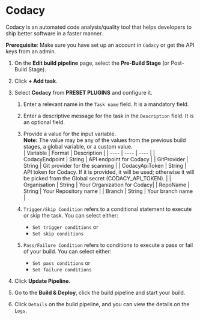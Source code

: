 # Codacy

Codacy is an automated code analysis/quality tool that helps developers to ship better software in a faster manner.

**Prerequisite**: Make sure you have set up an account in `Codacy` or get the API keys from an admin.

1. On the **Edit build pipeline** page, select the **Pre-Build Stage** (or Post-Build Stage).

2. Click **+ Add task**.

3. Select **Codacy** from **PRESET PLUGINS** and configure it.
    1. Enter a relevant name in the `Task name` field. It is a mandatory field.

    2. Enter a descriptive message for the task in the `Description` field. It is an optional field.
    
    3. Provide a value for the input variable.<br> **Note:** The value may be any of the values from the previous build stages, a global variable, or a custom value.</br>
        | Variable | Format | Description |
        | ---- | ---- | ---- |
        | CodacyEndpoint | String | API endpoint for Codacy |
        | GitProvider | String | Git provider for the scanning |
        | CodacyApiToken | String | API token for Codacy. If it is provided, it will be used; otherwise it will be picked from the Global secret (CODACY_API_TOKEN). |
        | Organisation | String | Your Organization for Codacy|
        | RepoName | String | Your Repository name |
        | Branch | String | Your branch name |

    4. `Trigger/Skip Condition` refers to a conditional statement to execute or skip the task. You can select either:<ul><li>`Set trigger conditions` or</li><li>`Set skip conditions`</li></ul> 

    5. `Pass/Failure Condition` refers to conditions to execute a pass or fail of your build. You can select either:<ul><li>`Set pass conditions` or</li><li>`Set failure conditions`</li></ul> 

4. Click **Update Pipeline**.

5. Go to the **Build & Deploy**, click the build pipeline and start your build.

6. Click `Details` on the build pipeline, and you can view the details on the `Logs`.